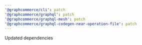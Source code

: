 ```yaml
---
'@graphcommerce/cli': patch
'@graphcommerce/graphql': patch
'@graphcommerce/graphql-mesh': patch
'@graphcommerce/graphql-codegen-near-operation-file': patch
---
```


Updated dependencies
